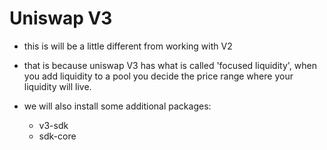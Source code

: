 # Uniswap V3

- this is will be a little different from working with V2
- that is because uniswap V3 has what is called 'focused liquidity', when you add liquidity to a pool you decide the price range where your liquidity will live.

- we will also install some additional packages:
    - v3-sdk
    - sdk-core